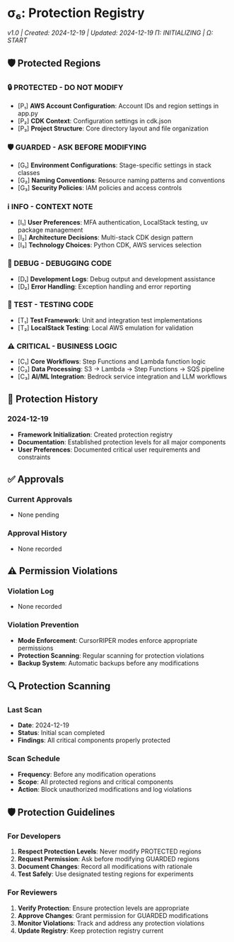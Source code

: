 # σ₆: Protection Registry
*v1.0 | Created: 2024-12-19 | Updated: 2024-12-19*
*Π: INITIALIZING | Ω: START*

## 🛡️ Protected Regions

### 🔒 PROTECTED - DO NOT MODIFY
- [P₁] **AWS Account Configuration**: Account IDs and region settings in app.py
- [P₂] **CDK Context**: Configuration settings in cdk.json
- [P₃] **Project Structure**: Core directory layout and file organization

### 🛡️ GUARDED - ASK BEFORE MODIFYING
- [G₁] **Environment Configurations**: Stage-specific settings in stack classes
- [G₂] **Naming Conventions**: Resource naming patterns and conventions
- [G₃] **Security Policies**: IAM policies and access controls

### ℹ️ INFO - CONTEXT NOTE
- [I₁] **User Preferences**: MFA authentication, LocalStack testing, uv package management
- [I₂] **Architecture Decisions**: Multi-stack CDK design pattern
- [I₃] **Technology Choices**: Python CDK, AWS services selection

### 🐞 DEBUG - DEBUGGING CODE
- [D₁] **Development Logs**: Debug output and development assistance
- [D₂] **Error Handling**: Exception handling and error reporting

### 🧪 TEST - TESTING CODE
- [T₁] **Test Framework**: Unit and integration test implementations
- [T₂] **LocalStack Testing**: Local AWS emulation for validation

### ⚠️ CRITICAL - BUSINESS LOGIC
- [C₁] **Core Workflows**: Step Functions and Lambda function logic
- [C₂] **Data Processing**: S3 → Lambda → Step Functions → SQS pipeline
- [C₃] **AI/ML Integration**: Bedrock service integration and LLM workflows

## 📜 Protection History

### 2024-12-19
- **Framework Initialization**: Created protection registry
- **Documentation**: Established protection levels for all major components
- **User Preferences**: Documented critical user requirements and constraints

## ✅ Approvals

### Current Approvals
- None pending

### Approval History
- None recorded

## ⚠️ Permission Violations

### Violation Log
- None recorded

### Violation Prevention
- **Mode Enforcement**: CursorRIPER modes enforce appropriate permissions
- **Protection Scanning**: Regular scanning for protection violations
- **Backup System**: Automatic backups before any modifications

## 🔍 Protection Scanning

### Last Scan
- **Date**: 2024-12-19
- **Status**: Initial scan completed
- **Findings**: All critical components properly protected

### Scan Schedule
- **Frequency**: Before any modification operations
- **Scope**: All protected regions and critical components
- **Action**: Block unauthorized modifications and log violations

## 🛡️ Protection Guidelines

### For Developers
1. **Respect Protection Levels**: Never modify PROTECTED regions
2. **Request Permission**: Ask before modifying GUARDED regions
3. **Document Changes**: Record all modifications with rationale
4. **Test Safely**: Use designated testing regions for experiments

### For Reviewers
1. **Verify Protection**: Ensure protection levels are appropriate
2. **Approve Changes**: Grant permission for GUARDED modifications
3. **Monitor Violations**: Track and address any protection violations
4. **Update Registry**: Keep protection registry current